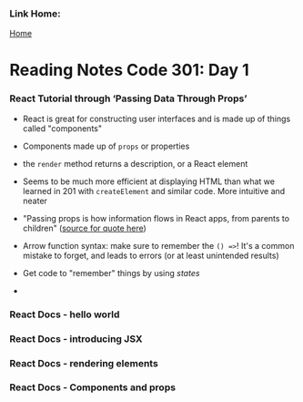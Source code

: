 ### Link Home:
[Home](README.md)

# Reading Notes Code 301: Day 1

### React Tutorial through ‘Passing Data Through Props’

- React is great for constructing user interfaces and is made up of things called "components"

- Components made up of `props` or properties

- the `render` method returns a description, or a React element

- Seems to be much more efficient at displaying HTML than what we learned in 201 with `createElement` and similar code. More intuitive and neater

- "Passing props is how information flows in React apps, from parents to children" ([source for quote here](https://reactjs.org/tutorial/tutorial.html))

- Arrow function syntax: make sure to remember the `() =>`! It's a common mistake to forget, and leads to errors (or at least unintended results)

- Get code to "remember" things by using *states*

- 

### React Docs - hello world

### React Docs - introducing JSX

### React Docs - rendering elements

### React Docs - Components and props

